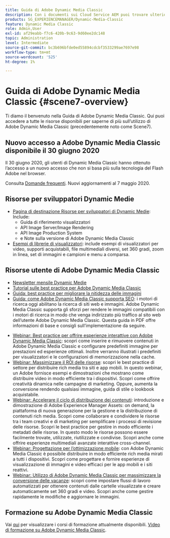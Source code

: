 ```yaml
---
title: Guida di Adobe Dynamic Media Classic
description: Con i documenti sui Cloud Service AEM puoi trovare ulteriori informazioni sull’utilizzo di Adobe Dynamic Media Classic per gestire i tuoi video, i menu a comparsa e altro ancora.
products: SG_EXPERIENCEMANAGER/Dynamic-Media-Classic
feature: Dynamic Media Classic
role: Admin,User
exl-id: af29eabb-f7c6-420b-9c63-9d60ee2dc148
topic: Administration
level: Intermediate
source-git-commit: bc3b696bfde0ed55894cdcbf3533299ae7697e98
workflow-type: tm+mt
source-wordcount: '525'
ht-degree: 1%

---
```


# Guida di Adobe Dynamic Media Classic {#scene7-overview}

Ti diamo il benvenuto nella Guida di Adobe Dynamic Media Classic. Qui puoi accedere a tutte le risorse disponibili per saperne di più sull’utilizzo di Adobe Dynamic Media Classic (precedentemente noto come Scene7).

## Nuovo accesso a Adobe Dynamic Media Classic disponibile il 30 giugno 2020

Il 30 giugno 2020, gli utenti di Dynamic Media Classic hanno ottenuto l’accesso a un nuovo accesso che non si basa più sulla tecnologia del Flash Adobe nel browser.

Consulta [Domande frequenti](new-ui-2020.md). Nuovi aggiornamenti al 7 maggio 2020.

## Risorse per sviluppatori Dynamic Medie

* [Pagina di destinazione Risorse per sviluppatori di Dynamic Medie](https://experienceleague.adobe.com/en/docs/dynamic-media-developer-resources): Include:
   * Guida di riferimento visualizzatori
   * API Image Server/Image Rendering
   * API Image Production System
   * e Note sulla versione di Adobe Dynamic Media Classic
* [Esempi di librerie di visualizzatori](https://landing.adobe.com/en/na/dynamic-media/ctir-2755/live-demos.html): include esempi di visualizzatori per video, supporti acquistabili, file multimediali diversi, set 360 gradi, zoom in linea, set di immagini e campioni e menu a comparsa.

## Risorse utente di Adobe Dynamic Media Classic

* [Newsletter mensile Dynamic Medie](dynamic-media-newsletter.md)
* [Tutorial sulle best practice per Adobe Dynamic Media Classic](https://experienceleague.adobe.com/en/docs/experience-manager-learn/dynamic-media-classic-tutorial/overview)
* [Guida: best practice per migliorare la nitidezza delle immagini](/help/using/assets/s7_sharpening_images.pdf)
* [Guida: come Adobe Dynamic Media Classic supporta SEO](/help/using/assets/s7_seo.pdf): i motori di ricerca oggi abilitano la ricerca di siti web e immagini. Adobe Dynamic Media Classic supporta gli sforzi per rendere le immagini compatibili con i motori di ricerca in modo che venga indirizzato più traffico al sito web dell’utente Adobe Dynamic Media Classic. Questa guida in PDF offre informazioni di base e consigli sull’implementazione da seguire.
<!-- * [Webinar: Best Practices for Responsive Design](http://offers.adobe.com/en/na/marketing/landings/_40458_responsive_design_live_on_demand_webinar.html): Learn practical tips on how to improve your mobile strategy. See real-world examples of responsive design in action. Create one primary asset that works across multiple devices and increase mobile performance by dynamically changing the resolution of images or the orientation of images for portrait or landscape displays. Learn how to also dynamically crop, scale, or resize images. -->
* [Webinar: Best practice per offrire esperienze interattive con Adobe Dynamic Media Classic](https://seminars.adobeconnect.com/p7wb8ej3u6d/): scopri come inserire e rimuovere contenuti in Adobe Dynamic Media Classic e configurare predefiniti immagine per prestazioni ed esperienze ottimali. Inoltre verranno illustrati i predefiniti per visualizzatori e le configurazioni di memorizzazione nella cache.
* [Webinar: Massimizzare il ROI delle risorse](https://adobecustomersuccess.adobeconnect.com/p5ar3hfrrec/?launcher=false&amp;fcsContent=true&amp;pbMode=normal&amp;proto=true): scopri le best practice di settore per distribuire rich media tra siti e app mobili. In questo webinar, un Adobe fornisce esempi e dimostrazioni che mostrano come distribuire video in modo efficiente tra i dispositivi. Scopri come offrire creatività dinamica nelle campagne di marketing. Oppure, aumenta la conversione rendendo qualsiasi immagine, guida di stile o lookbook acquistabile.
* [Webinar: Accelerare il ciclo di distribuzione dei contenuti](https://adobecustomersuccess.adobeconnect.com/p88ducm9pqv/): introduzione e dimostrazione di Adobe Experience Manager Assets: on demand, la piattaforma di nuova generazione per la gestione e la distribuzione di contenuti rich media. Scopri come collaborare e condividere le risorse tra i team creativi e di marketing per semplificare i processi di revisione delle risorse. Scopri le best practice per gestire in modo efficiente i metadati delle risorse. In questo modo le risorse possono essere facilmente trovate, utilizzate, riutilizzate e condivise. Scopri anche come offrire esperienze multimediali avanzate interattive cross-channel.
* [Webinar: Progettazione per l’ottimizzazione mobile](https://adobecustomersuccess.adobeconnect.com/p6oqd3wydif/?launcher=false&amp;fcsContent=true&amp;pbMode=normal&amp;proto=true): con Adobe Dynamic Media Classic è possibile distribuire in modo efficiente rich media mirati a tutti i dispositivi. Scopri come progettare e fornire esperienze di visualizzazione di immagini e video efficaci per le app mobili e i siti reattivi.
* [Webinar: Utilizzo di Adobe Dynamic Media Classic per massimizzare la conversione delle vacanze](https://adobecustomersuccess.adobeconnect.com/p32n1yr85c9/?proto=true): scopri come impostare flussi di lavoro automatizzati per ottenere contenuti dalle cartelle visualizzate e creare automaticamente set 360 gradi e video. Scopri anche come gestire rapidamente le modifiche e aggiornare le immagini.

## Formazione su Adobe Dynamic Media Classic

Vai [qui](https://learning.adobe.com/catalog.html#product=adobe-scene7) per visualizzare i corsi di formazione attualmente disponibili.
[Video di formazione su Adobe Dynamic Media Classic](/help/using/training-videos.md).
